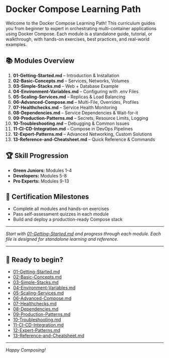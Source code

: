 # Docker Compose Learning Path

Welcome to the Docker Compose Learning Path! This curriculum guides you from beginner to expert in orchestrating multi-container applications using Docker Compose. Each module is a standalone guide, tutorial, or walkthrough, with hands-on exercises, best practices, and real-world examples.

## 📚 Modules Overview

1. **01-Getting-Started.md** – Introduction & Installation
2. **02-Basic-Concepts.md** – Services, Networks, Volumes
3. **03-Simple-Stacks.md** – Web + Database Example
4. **04-Environment-Variables.md** – Configuring with .env Files
5. **05-Scaling-Services.md** – Replicas & Load Balancing
6. **06-Advanced-Compose.md** – Multi-File, Overrides, Profiles
7. **07-Healthchecks.md** – Service Health Monitoring
8. **08-Dependencies.md** – Service Dependencies & Wait-for-it
9. **09-Production-Patterns.md** – Secrets, Resource Limits, Logging
10. **10-Troubleshooting.md** – Debugging & Common Issues
11. **11-CI-CD-Integration.md** – Compose in DevOps Pipelines
12. **12-Expert-Patterns.md** – Advanced Networking, Custom Solutions
13. **13-Reference-and-Cheatsheet.md** – Quick Reference & Commands

## 🏆 Skill Progression
- **Green Juniors:** Modules 1-4
- **Developers:** Modules 5-8
- **Pro Experts:** Modules 9-13

## 🎯 Certification Milestones
- Complete all modules and hands-on exercises
- Pass self-assessment quizzes in each module
- Build and deploy a production-ready Compose stack

---

*Start with [01-Getting-Started.md](01-Getting-Started.md) and progress through each module. Each file is designed for standalone learning and reference.*

---

## 🚀 Ready to begin?
- [01-Getting-Started.md](01-Getting-Started.md)
- [02-Basic-Concepts.md](02-Basic-Concepts.md)
- [03-Simple-Stacks.md](03-Simple-Stacks.md)
- [04-Environment-Variables.md](04-Environment-Variables.md)
- [05-Scaling-Services.md](05-Scaling-Services.md)
- [06-Advanced-Compose.md](06-Advanced-Compose.md)
- [07-Healthchecks.md](07-Healthchecks.md)
- [08-Dependencies.md](08-Dependencies.md)
- [09-Production-Patterns.md](09-Production-Patterns.md)
- [10-Troubleshooting.md](10-Troubleshooting.md)
- [11-CI-CD-Integration.md](11-CI-CD-Integration.md)
- [12-Expert-Patterns.md](12-Expert-Patterns.md)
- [13-Reference-and-Cheatsheet.md](13-Reference-and-Cheatsheet.md)

---

*Happy Composing!*
